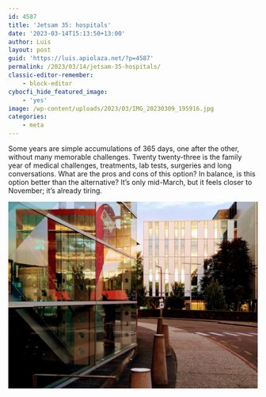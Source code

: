 ```yaml
---
id: 4587
title: 'Jetsam 35: hospitals'
date: '2023-03-14T15:13:50+13:00'
author: Luis
layout: post
guid: 'https://luis.apiolaza.net/?p=4587'
permalink: /2023/03/14/jetsam-35-hospitals/
classic-editor-remember:
    - block-editor
cybocfi_hide_featured_image:
    - 'yes'
image: /wp-content/uploads/2023/03/IMG_20230309_195916.jpg
categories:
    - meta
---
```


Some years are simple accumulations of 365 days, one after the other, without many memorable challenges. Twenty twenty-three is the family year of medical challenges, treatments, lab tests, surgeries and long conversations. What are the pros and cons of this option? In balance, is this option better than the alternative? It’s only mid-March, but it feels closer to November; it’s already tiring.

![Exterior of Christchurch Hospital](/assets/images/hospital_outside.jpg)